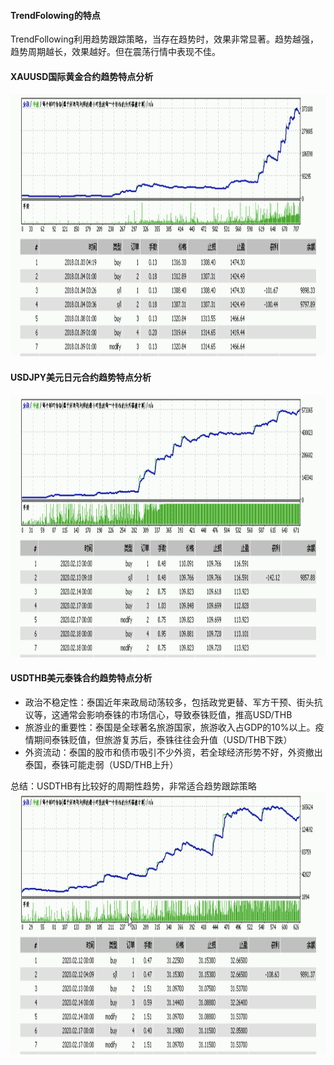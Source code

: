 #### TrendFolowing的特点
TrendFollowing利用趋势跟踪策略，当存在趋势时，效果非常显著。趋势越强，趋势周期越长，效果越好。但在震荡行情中表现不佳。  
#### XAUUSD国际黄金合约趋势特点分析
<img src="images/XAUUSD.png" style="height:420px;width:100%;"></img>
#### USDJPY美元日元合约趋势特点分析
<img src="images/USDJPY.png" style="height:420px;width:100%;"></img>
#### USDTHB美元泰铢合约趋势特点分析
- 政治不稳定性：泰国近年来政局动荡较多，包括政党更替、军方干预、街头抗议等，这通常会影响泰铢的市场信心，导致泰铢贬值，推高USD/THB
- 旅游业的重要性：泰国是全球著名旅游国家，旅游收入占GDP的10%以上。疫情期间泰铢贬值，但旅游复苏后，泰铢往往会升值（USD/THB下跌）
- 外资流动：泰国的股市和债市吸引不少外资，若全球经济形势不好，外资撤出泰国，泰铢可能走弱（USD/THB上升）

总结：USDTHB有比较好的周期性趋势，非常适合趋势跟踪策略
<img src="images/USDTHB.png" style="height:420px;width:100%;"></img>
